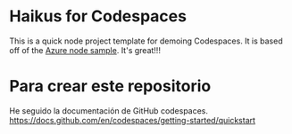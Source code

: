 
# Haikus for Codespaces

This is a quick node project template for demoing Codespaces. It is based off of the [Azure node sample](https://github.com/Azure-Samples/nodejs-docs-hello-world). It's great!!!

# Para crear este repositorio
He seguido la documentación de GitHub codespaces.
https://docs.github.com/en/codespaces/getting-started/quickstart